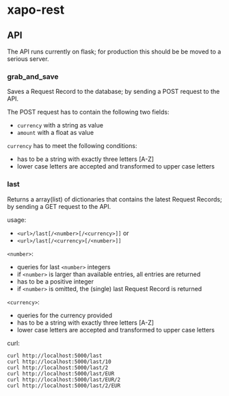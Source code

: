 # xapo-rest

## API

The API runs currently on flask; for production this should
be be moved to a serious server.

### grab_and_save

Saves a Request Record to the database; by sending
a POST request to the API.

The POST request has to contain the following two fields:
- `currency` with a string as value
- `amount` with a float as value

`currency` has to meet the following conditions:
- has to be a string with exactly three letters [A-Z]
- lower case letters are accepted and transformed to
upper case letters

### last

Returns a array(list) of dictionaries that contains 
the latest Request Records; by sending a GET request
to the API.

usage:
- `<url>/last[/<number>[/<currency>]]` or
- `<url>/last[/<currency>[/<number>]]`

`<number>`:
- queries for last `<number>` integers
- if `<number>` is larger than available entries, 
all entries are returned
- has to be a positive integer
- if `<number>` is omitted, the (single) last Request
Record is returned

`<currency>`:
- queries for the currency provided
- has to be a string with exactly three letters [A-Z]
- lower case letters are accepted and transformed to
upper case letters

curl:
```
curl http://localhost:5000/last
curl http://localhost:5000/last/10
curl http://localhost:5000/last/2
curl http://localhost:5000/last/EUR
curl http://localhost:5000/last/EUR/2
curl http://localhost:5000/last/2/EUR
```